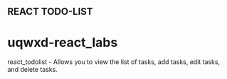 ## REACT TODO-LIST
# uqwxd-react_labs
react_todolist - Allows you to view the list of tasks, add tasks, edit tasks, and delete tasks.
